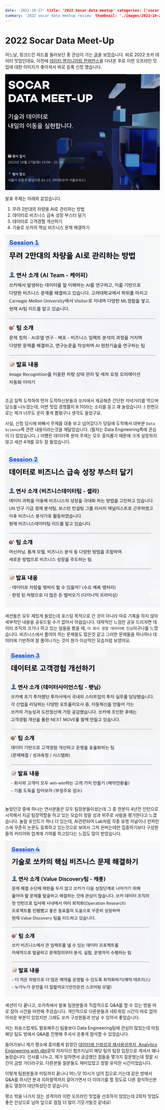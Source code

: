 ```yaml
---
date: '2022-10-27' title: '2022 Socar data meetup' categories: ['socar', 'data', 'meetup']
summary: '2022 socar data meetup review' thumbnail: './images/2022-10-27-thumbnail.png'
---
```


# 2022 Socar Data Meet-Up

어느날, 링크드인 피드를 둘러보던 중 관심이
가는 [글](https://www.linkedin.com/feed/update/urn:li:activity:6986550988979539968/?updateEntityUrn=urn%3Ali%3Afs_feedUpdate%3A%28V2%2Curn%3Ali%3Aactivity%3A6986550988979539968%29)을
보았습니다. 바로 2022 쏘카 데이터 밋업인데요,
이전에 [데이터 엔지니어링 컨퍼런스](https://dev-owner.github.io/blog/review-programmers-data-engineering-conference)를 다녀온 후로 이런 오프라인
밋업에 대한 이미지가 좋아져서 바로 등록 신청 했습니다.

![socar-meetup](./images//2022-10-27-1.png)

발표 주제는 아래와 같았습니다.

1. 무려 2만대의 차량을 AI로 관리하는 방법
2. 데이터로 비즈니스 급속 성장 부스터 달기
3. 데이터로 고객경험 개선하기
4. 기술로 쏘카의 핵심 비즈니스 문제 해결하기

![](./images//2022-10-27-2.png)

조금 일찍 도착하여 먼저 도착하신분들과 쏘카에서 제공해준 간단한 저녁거리를 먹으며 담소를 나누었는데, 이번 밋업 경쟁률이 8:1이라는 소리를 듣고 꽤 놀랐습니다 :) 한편으로는 제가 너무도 운이 좋게 뽑혔구나 생각도
들었구요.

사실, 신청 당시에 바빠서 주제를 대충 보고 넘어갔다가 당일에 도착해서 대부분 `Data Science`쪽 관련 내용이라는것을 깨달았습니다. (필자는 Data Engineering쪽에 관심이 더 많았습니다..)
어쨌든 데이터쪽 분야 주제는 모두 흥미롭기 때문에 크게 실망하지 않고 세션 4개를 모두 잘 들었습니다.

![](./images//2022-10-27-3.png)

세션들은 모두 재밌게 들었는데 포스팅 목적으로 간 것이 아니라 따로 기록을 하지 않아 세부적인 내용을 공유드릴 수가 없어서 아쉽습니다. 대략적인 느낌만 공유 드리자면 데이터 조직의 크기나 하고 있는 일들을 봤을
때, `이 회사 정말 데이터에 진심`이구나를 느꼈습니다. 비즈니스에서 풀어야 하는 문제들도 많은것 같고 그러한 문제들을 하나하나 데이터에 기반하여 잘 풀어나가는 것이 뭔가 이상적인 모습처럼 보였어요.

![](./images//2022-10-27-4.png)

놀랐던것 중에 하나는 연사분들은 모두 팀장분들이셨는데 그 중 한분이 4년전 인턴으로 시작해서 지금 팀장역할을 하고 있는 모습이 정말 성과 위주로 사람을 평가한다고 느꼈습니다. 놀람 포인트가 하나 더 있는데,
AI관련되어 Lab처럼 각종 유명 저널이나 컨퍼런스에 꾸준히 논문도 등록하고 있는것으로 보여서 그저 돈버는데만 집중하기보다 구성원들의 커리어와 업계에 기여를 하고있다는 느낌도 많이 받았습니다.

![](./images//2022-10-27-5.png)

세션이 다 끝나고, 쏘카측에서 발표 팀원분들과 직접적으로 Q&A를 할 수 있는 방을 따로 잡아 시간을 마련해 주셨습니다. 개인적으로 다른분들과 네트워킹 시간이 따로 없어 아쉬운 부분이 있었지만 그래도 쏘카 구성원들과
만날 수 있어서 좋았습니다.

저는 죄송스럽게도 발표해주신 팀들보다 Data Engineering팀에 관심이 많았는데 마침 해당 팀도 방에서 Q&A를 진행해 주셔서 운좋게 참석할 수 있었습니다.

들어가보니 제가 평소에 흥미롭게
읽었던 [데이터에 신뢰성과 재사용성까지, Analytics Engineering with dbt](https://tech.socarcorp.kr/data/2022/07/25/analytics-engineering-with-dbt.html)글의
저자이신 험프리님이 해당 팀의 팀장 입장으로 계셔서 꽤나 놀랐습니다. 인사를 나누고, 제가 일하면서 궁금했던 점들을 몇가지 질문했는데 정말 시간이 금방 가더라구요. 다른분들 질문들도 재미있었고 정말 유익한
시간이었습니다.

이렇게 팀원분들과 미팅까지 끝나니 어느덧 10시가 넘어 집으로 가는데 같은 방에서 Q&A를 하시던 분과 지하철역까지 걸어가면서 더 이야기를 할 정도로 다른 참석하신분들도 열정이 대단하셨던것 같습니다.

평소 밖을 나가지 않는 성격이라 이런 오프라인 밋업을 선호하지 않았는데 2회차 밋업도 좋은 인상으로 남아 앞으로 점점 더 많이 기웃거릴것 같네요!